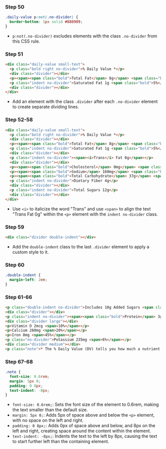 
### Step 50
```css
.daily-value p:not(.no-divider) {
  border-bottom: 1px solid #888989;
}
```
- `p:not(.no-divider)` excludes elements with the class `.no-divider` from this CSS rule.

### Step 51
```html
<div class="daily-value small-text">
  <p class="bold right no-divider">% Daily Value *</p>
  <div class="divider"></div>
  <p><span><span class="bold">Total Fat</span> 8g</span> <span class="bold">10%</span></p>
  <p class="indent no-divider">Saturated Fat 1g <span class="bold">5%</span></p>
  <div class="divider"></div>
</div>
```
- Add an element with the class `.divider` after each `.no-divider` element to create separate dividing lines.

### Step 52-58
```html
<div class="daily-value small-text">
  <p class="bold right no-divider">% Daily Value *</p>
  <div class="divider"></div>
  <p><span><span class="bold">Total Fat</span> 8g</span> <span class="bold">10%</span></p>
  <p class="indent no-divider">Saturated Fat 1g <span class="bold">5%</span></p>
  <div class="divider"></div>
  <p class="indent no-divider"><span><i>Trans</i> Fat 0g</span></p>
  <div class="divider"></div>
  <p><span><span class="bold">Cholesterol</span> 0mg</span> <span class="bold">0%</span></p>
  <p><span><span class="bold">Sodium</span> 160mg</span> <span class="bold">7%</span></p>
  <p><span><span class="bold">Total Carbohydrate</span> 37g</span> <span class="bold">13%</span></p>
  <p class="indent no-divider">Dietary Fiber 4g</p>
  <div class="divider"></div>
  <p class="indent no-divider">Total Sugars 12g</p>
  <div class="divider"></div>
</div>
```
- Use `<i>` to italicize the word "Trans" and use `<span>` to align the text "Trans Fat 0g" within the `<p>` element with the `indent no-divider` class.

### Step 59
```html
<div class="divider double-indent"></div>
```
- Add the `double-indent` class to the last `.divider` element to apply a custom style to it.

### Step 60
```css
.double-indent {
  margin-left: 2em;
}
```

### Step 61-66
```html
<p class="double-indent no-divider">Includes 10g Added Sugars <span class="bold">20%</span></p>
<div class="divider"></div>
<p class="indent no-divider"><span><span class="bold">Protein</span> 3g</span></p>
<div class="divider large"></div>
<p>Vitamin D 2mcg <span>10%</span></p>
<p>Calcium 260mg <span>20%</span></p>
<p>Iron 8mg <span>45%</span></p>
<p class="no-divider">Potassium 235mg <span>6%</span></p>
<div class="divider medium"></div>
<p class="note">* The % Daily Value (DV) tells you how much a nutrient in a serving of food contributes to a daily diet. 2,000 calories a day is used for general nutrition advice.</p>
```

### Step 67-68
```css
.note {
  font-size: 0.6rem;
  margin: 5px 0;
  padding: 0 8px;
  text-indent: -8px;
}
```
- `font-size: 0.6rem;`: Sets the font size of the element to 0.6rem, making the text smaller than the default size.
- `margin: 5px 0;`: Adds 5px of space above and below the `<p>` element, with no space on the left and right.
- `padding: 0 8px;`: Adds 0px of space above and below, and 8px on the left and right, creating space around the content within the element.
- `text-indent: -8px;`: Indents the text to the left by 8px, causing the text to start further left than the containing element.